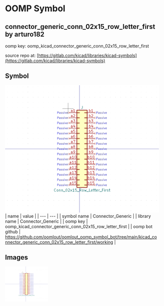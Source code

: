 # OOMP Symbol  
## connector_generic_conn_02x15_row_letter_first  by arturo182  
  
oomp key: oomp_kicad_connector_generic_conn_02x15_row_letter_first  
  
source repo at: [https://gitlab.com/kicad/libraries/kicad-symbols](https://gitlab.com/kicad/libraries/kicad-symbols)  
## Symbol  
  
[![working.png](working_600.png)](working.png)  
| name | value | 
| --- | --- | 
| symbol name | Connector_Generic | 
| library name | Connector_Generic | 
| oomp key | oomp_kicad_connector_generic_conn_02x15_row_letter_first | 
| oomp bot github | https://github.com/oomlout/oomlout_oomp_symbol_bot/tree/main/kicad_connector_generic_conn_02x15_row_letter_first/working | 
## Images  
  
[![working.png](working_140.png)](working.png)  
